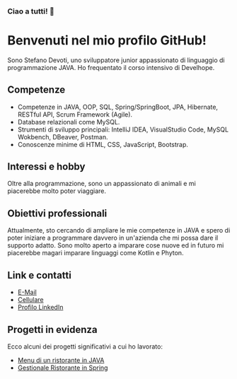 ### Ciao a tutti! 👋

# Benvenuti nel mio profilo GitHub!
Sono Stefano Devoti, uno sviluppatore junior appassionato di linguaggio di programmazione JAVA.
Ho frequentato il corso intensivo di Develhope.

## Competenze
- Competenze in JAVA, OOP, SQL, Spring/SpringBoot, JPA, Hibernate, RESTful API, Scrum Framework (Agile).
- Database relazionali come MySQL. 
- Strumenti di sviluppo principali: IntelliJ IDEA, VisualStudio Code, MySQL Wokbench, DBeaver, Postman.
- Conoscenze minime di HTML, CSS, JavaScript, Bootstrap.

## Interessi e hobby
Oltre alla programmazione, sono un appassionato di animali e mi piacerebbe molto poter viaggiare.

## Obiettivi professionali
Attualmente, sto cercando di ampliare le mie competenze in JAVA e spero di poter iniziare a programmare davvero in un'azienda che mi possa dare il supporto adatto.
Sono molto aperto a imparare cose nuove ed in futuro mi piacerebbe magari imparare linguaggi come Kotlin e Phyton.

## Link e contatti
- [E-Mail](stefanodevoti.dev@gmail.com)
- [Cellulare](+393519796750)
- [Profilo LinkedIn](https://www.linkedin.com/in/stefano-sd-devoti/)

## Progetti in evidenza
Ecco alcuni dei progetti significativi a cui ho lavorato:
- [Menu di un ristorante in JAVA](https://github.com/fefo92/RistoranteTeam3Java11)
- [Gestionale Ristorante in Spring](https://github.com/fefo92/ceresto_eat)

